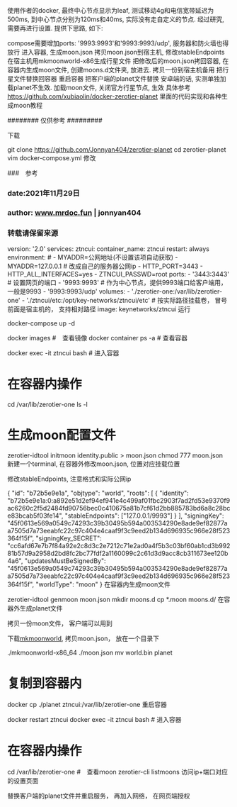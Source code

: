 使用作者的docker, 最终中心节点显示为leaf, 测试移动4g和电信宽带延迟为500ms, 到中心节点分别为120ms和40ms, 实际没有走自定义的节点.
经过研究, 需要再进行设置. 提供下思路, 如下:

compose需要增加ports: '9993:9993'和'9993:9993/udp', 服务器和防火墙也得放行
进入容器, 生成moon.json
拷贝moon.json到宿主机, 修改stableEndpoints
在宿主机用mkmoonworld-x86生成行星文件
把修改后的moon.json拷回容器, 在容器内生成moon文件, 创建moons.d文件夹, 放进去. 拷贝一份到宿主机备用
把行星文件替换回容器
重启容器
把客户端的planet文件替换
安卓端的话, 实测单独加载planet不生效. 加载moon文件, 关闭官方行星节点, 生效
具体参考 https://github.com/xubiaolin/docker-zerotier-planet 里面的代码实现和各种生成moon教程

######## 仅供参考 #########

下载

git clone https://github.com/Jonnyan404/zerotier-planet
cd zerotier-planet
vim docker-compose.yml
修改

###　参考
### date:2021年11月29日
### author: www.mrdoc.fun | jonnyan404
### 转载请保留来源
version: '2.0'
services:
    ztncui:
        container_name: ztncui
        restart: always
        environment:
            # - MYADDR=公网地址(不设置该项自动获取)
            - MYADDR=127.0.0.1  # 改成自己的服务器公网ip
            - HTTP_PORT=3443
            - HTTP_ALL_INTERFACES=yes
            - ZTNCUI_PASSWD=root
        ports:
            - '3443:3443'  # 设置网页的端口
            - '9993:9993'  # 作为中心节点，提供9993端口给客户端用，一般是9993
            - '9993:9993/udp'
        volumes:
            - './zerotier-one:/var/lib/zerotier-one'
            - './ztncui/etc:/opt/key-networks/ztncui/etc'
            # 按实际路径挂载卷， 冒号前面是宿主机的， 支持相对路径
        image: keynetworks/ztncui
运行

docker-compose up -d

docker images #　查看镜像
docker container ps -a # 查看容器

docker exec -it ztncui bash # 进入容器
# 在容器内操作
cd /var/lib/zerotier-one
ls -l
# 生成moon配置文件
zerotier-idtool initmoon identity.public > moon.json
chmod 777 moon.json
新建一个terminal, 在容器外修改moon.json, 位置对应挂载位置

修改stableEndpoints, 注意格式和实际公网ip

{
 "id": "b72b5e9e1a",
 "objtype": "world",
 "roots": [
  {
   "identity": "b72b5e9e1a:0:a892e51d2ef94ef941e4c499af01fbc2903f7ad2fd53e9370f9ac6260c2f5d2484fd90756bec0c410675a81b7cf61d2bb885783bd6a8c28bce83bcab5f03fe14",
   "stableEndpoints": ["127.0.0.1/9993"]
  }
 ],
 "signingKey": "45f0613e569a0549c74293c39b30495b594a003534290e8ade9ef82877aa7505d7a73eeabfc22c97c404e4caaf9f3c9eed2b134d696935c966e28f523364f15f",
 "signingKey_SECRET": "cc6afd67e7b7f84a92e2c8d3c2e7212c71e2ad0a4f5b3c03bf60ab1cd3b99281b57d9a2958d2bd8fc2bc77fdf2a1160099c2c61d3d9acc8cb311673ee120b4a6",
 "updatesMustBeSignedBy": "45f0613e569a0549c74293c39b30495b594a003534290e8ade9ef82877aa7505d7a73eeabfc22c97c404e4caaf9f3c9eed2b134d696935c966e28f523364f15f",
 "worldType": "moon"
}
在容器内生成moon文件

zerotier-idtool genmoon moon.json
mkdir moons.d
cp *.moon moons.d/
在容器外生成planet文件

拷贝一份moon文件， 客户端可以用到

下载[mkmoonworld](https://github.com/kaaass/ZeroTierOne/releases/tag/mkmoonworld-1.0), 拷贝moon.json， 放在一个目录下

./mkmoonworld-x86_64 ./moon.json
mv world.bin planet
# 复制到容器内
docker cp ./planet ztncui:/var/lib/zerotier-one
重启容器

docker restart ztncui
docker exec -it ztncui bash # 进入容器
# 在容器内操作
cd /var/lib/zerotier-one
#　查看ｍoon
zerotier-cli listmoons
访问ip+端口对应的设置页面

替换客户端的planet文件并重启服务， 再加入网络， 在网页端授权
